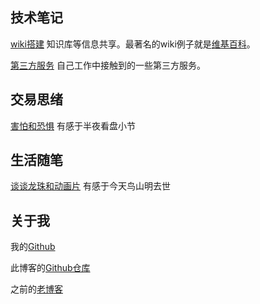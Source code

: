 



## 技术笔记

[wiki搭建](src/wiki搭建.md) 知识库等信息共享。最著名的wiki例子就是[维基百科](https://www.wikipedia.org/)。

[第三方服务](src/第三方服务.md) 自己工作中接触到的一些第三方服务。



## 交易思绪

[害怕和恐惧](src/害怕和恐惧.md) 有感于半夜看盘小节



## 生活随笔

[谈谈龙珠和动画片](src/谈谈龙珠和动画片.md) 有感于今天鸟山明去世





## 关于我
我的[Github](https://github.com/jackhai9/)

此博客的[Github仓库](https://github.com/jackhai9/blog)

之前的[老博客](https://jackhai9.github.io/)

